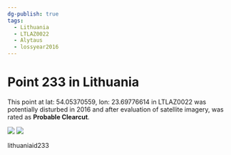 ```yaml
---
dg-publish: true
tags:
  - Lithuania
  - LTLAZ0022
  - Alytaus
  - lossyear2016
---
```


# Point 233 in Lithuania

This point at lat: 54.05370559, lon: 23.69776614 in LTLAZ0022 was potentially disturbed in 2016 and after evaluation of satellite imagery, was rated as **Probable Clearcut**.

<div class='juxtapose' data-showcredits='false'>
<img src='https://baserow-backend-production20240528124524339000000001.s3.amazonaws.com/user_files/0iGyPRtqAYahfgEhMOxzQLSVaBu2JgCv_52cf961911d3411dce087031ea8be0eceb096ea8f1e7db7037c2d82798783b84.png' data-label='April 2014' />
<img src='https://baserow-backend-production20240528124524339000000001.s3.amazonaws.com/user_files/YhLFyK1OW5TmdUiIbGcKYTPgCzR1lrUo_044626716f23474a1a4e83386d9fcb44c9251e714700ba28bafa10a0cdea3474.png' data-label='April 2018' />
</div>

lithuaniaid233